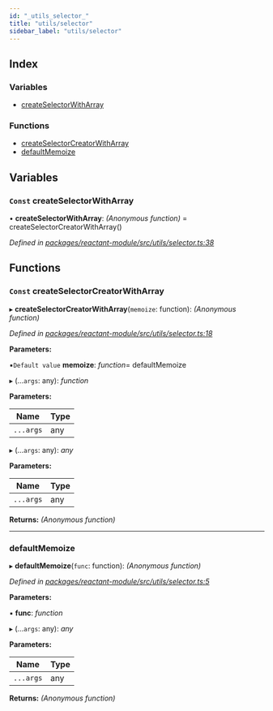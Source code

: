 ```yaml
---
id: "_utils_selector_"
title: "utils/selector"
sidebar_label: "utils/selector"
---
```


## Index

### Variables

* [createSelectorWithArray](_utils_selector_.md#const-createselectorwitharray)

### Functions

* [createSelectorCreatorWithArray](_utils_selector_.md#const-createselectorcreatorwitharray)
* [defaultMemoize](_utils_selector_.md#defaultmemoize)

## Variables

### `Const` createSelectorWithArray

• **createSelectorWithArray**: *(Anonymous function)* = createSelectorCreatorWithArray()

*Defined in [packages/reactant-module/src/utils/selector.ts:38](https://github.com/unadlib/reactant/blob/42b8a69/packages/reactant-module/src/utils/selector.ts#L38)*

## Functions

### `Const` createSelectorCreatorWithArray

▸ **createSelectorCreatorWithArray**(`memoize`: function): *(Anonymous function)*

*Defined in [packages/reactant-module/src/utils/selector.ts:18](https://github.com/unadlib/reactant/blob/42b8a69/packages/reactant-module/src/utils/selector.ts#L18)*

**Parameters:**

▪`Default value`  **memoize**: *function*= defaultMemoize

▸ (...`args`: any): *function*

**Parameters:**

Name | Type |
------ | ------ |
`...args` | any |

▸ (...`args`: any): *any*

**Parameters:**

Name | Type |
------ | ------ |
`...args` | any |

**Returns:** *(Anonymous function)*

___

###  defaultMemoize

▸ **defaultMemoize**(`func`: function): *(Anonymous function)*

*Defined in [packages/reactant-module/src/utils/selector.ts:5](https://github.com/unadlib/reactant/blob/42b8a69/packages/reactant-module/src/utils/selector.ts#L5)*

**Parameters:**

▪ **func**: *function*

▸ (...`args`: any): *any*

**Parameters:**

Name | Type |
------ | ------ |
`...args` | any |

**Returns:** *(Anonymous function)*

